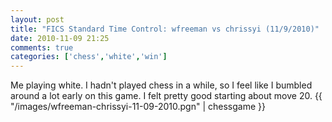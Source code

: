 ```yaml
---
layout: post
title: "FICS Standard Time Control: wfreeman vs chrissyi (11/9/2010)"
date: 2010-11-09 21:25
comments: true
categories: ['chess','white','win'] 
---
```

Me playing white. I hadn't played chess in a while, so I feel like I bumbled around a lot early on this game. I felt pretty good starting about move 20. 
{{ "/images/wfreeman-chrissyi-11-09-2010.pgn" | chessgame }}
